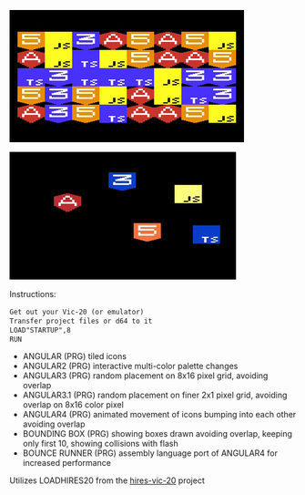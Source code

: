 ![Angular and related icons animated on Commodore Vic-20](https://github.com/davervw/angular-vic20/blob/main/media/angular_vic20.gif?raw=true)

![Angular screen saver](https://github.com/davervw/angular-vic20/blob/main/media/angular%20screen%20saver.gif?raw=true)

Instructions:

    Get out your Vic-20 (or emulator)
    Transfer project files or d64 to it
    LOAD"STARTUP",8
    RUN

* ANGULAR (PRG) tiled icons
* ANGULAR2 (PRG) interactive multi-color palette changes
* ANGULAR3 (PRG) random placement on 8x16 pixel grid, avoiding overlap
* ANGULAR3.1 (PRG) random placement on finer 2x1 pixel grid, avoiding overlap on 8x16 color pixel
* ANGULAR4 (PRG) animated movement of icons bumping into each other avoiding overlap 
* BOUNDING BOX (PRG) showing boxes drawn avoiding overlap, keeping only first 10, showing collisions with flash
* BOUNCE RUNNER (PRG) assembly language port of ANGULAR4 for increased performance

Utilizes LOADHIRES20 from the [hires-vic-20](https://github.com/davervw/hires-vic-20) project